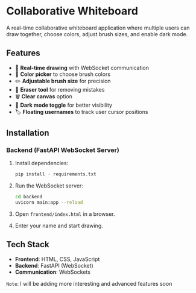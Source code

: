 # Collaborative Whiteboard

A real-time collaborative whiteboard application where multiple users can draw together, choose colors, adjust brush sizes, and enable dark mode.

## Features

- 🎨 **Real-time drawing** with WebSocket communication
- 🌈 **Color picker** to choose brush colors
- ✏️ **Adjustable brush size** for precision
- 🧽 **Eraser tool** for removing mistakes
- 🗑️ **Clear canvas** option
- 🌙 **Dark mode toggle** for better visibility
- 🏷️ **Floating usernames** to track user cursor positions

## Installation

### Backend (FastAPI WebSocket Server)

1. Install dependencies:

   ```bash
   pip install - requirements.txt
   ```

2. Run the WebSocket server:

   ```bash
   cd backend
   uvicorn main:app --reload
   ```

3. Open `frontend/index.html` in a browser.

4. Enter your name and start drawing.

## Tech Stack

- **Frontend**: HTML, CSS, JavaScript
- **Backend**: FastAPI (WebSocket)
- **Communication**: WebSockets

`Note`: I will be adding more interesting and advanced features soon
